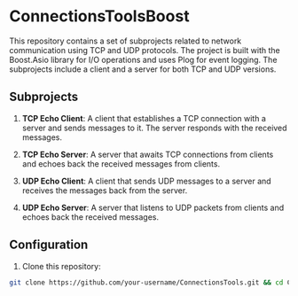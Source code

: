 # ConnectionsToolsBoost

This repository contains a set of subprojects related to network communication using TCP and UDP protocols. The project is built with the Boost.Asio library for I/O operations and uses Plog for event logging. The subprojects include a client and a server for both TCP and UDP versions.

## Subprojects

1. **TCP Echo Client**: A client that establishes a TCP connection with a server and sends messages to it. The server responds with the received messages.

2. **TCP Echo Server**: A server that awaits TCP connections from clients and echoes back the received messages from clients.

3. **UDP Echo Client**: A client that sends UDP messages to a server and receives the messages back from the server.

4. **UDP Echo Server**: A server that listens to UDP packets from clients and echoes back the received messages.

## Configuration

1. Clone this repository:

```bash
git clone https://github.com/your-username/ConnectionsTools.git && cd ConnectionsTools && sudo ./bootstrap.sh